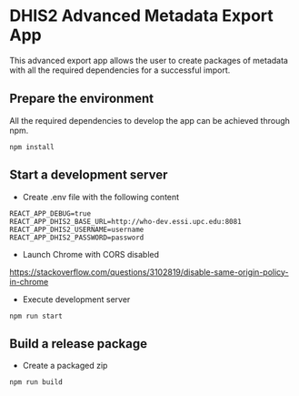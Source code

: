 # DHIS2 Advanced Metadata Export App

This advanced export app allows the user to create packages of metadata with all the required  dependencies for a successful import.

## Prepare the environment

All the required dependencies to develop the app can be achieved through npm.

```
npm install
```

## Start a development server

- Create .env file with the following content

```
REACT_APP_DEBUG=true
REACT_APP_DHIS2_BASE_URL=http://who-dev.essi.upc.edu:8081
REACT_APP_DHIS2_USERNAME=username
REACT_APP_DHIS2_PASSWORD=password
```

- Launch Chrome with CORS disabled

https://stackoverflow.com/questions/3102819/disable-same-origin-policy-in-chrome

- Execute development server

```
npm run start
```

## Build a release package

- Create a packaged zip

```
npm run build
```